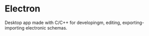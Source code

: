# Electron
Desktop app made with C/C++ for developingm, editing, exporting-importing electronic schemas.
